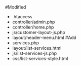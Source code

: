 ﻿#Modified 
- .htaccess
- controller/admin.php
- controller/home.php
- js/customer-layout-js.php
- layout/header-menu.html
#Add
- services.php
- layout/list-services.html
- js/list-services-js.php
- css/list-services-style.html
